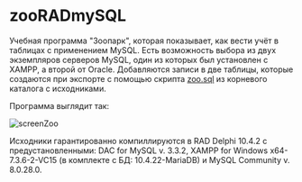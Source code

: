 # zooRADmySQL

Учебная программа "Зоопарк", которая показывает, как вести учёт в таблицах с применением MySQL. Есть возможность выбора из двух экземпляров серверов MySQL, один из которых был установлен с XAMPP, а второй от Oracle. Добавляются записи в две таблицы, которые создаются при экспорте с помощью скрипта [zoo.sql](https://github.com/alex1543/zooRADmySQL/files/8237764/zoo.sql.txt) из корневого каталога с исходниками.

Программа выглядит так:

![screenZoo](https://user-images.githubusercontent.com/10297748/158022765-577c4774-dd0e-40ee-82c8-3d3c2291f9d9.png)

Исходники гарантированно компиллируются в RAD Delphi 10.4.2 с предустановленными: DAC for MySQL v. 3.3.2, XAMPP for Windows x64-7.3.6-2-VC15 (в комплекте с БД: 10.4.22-MariaDB) и MySQL Community v. 8.0.28.0.
